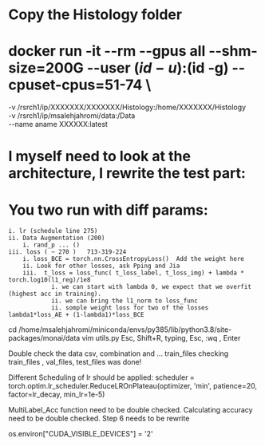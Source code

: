 
# Copy the Histology folder

# docker run -it --rm --gpus all --shm-size=200G --user $(id -u):$(id -g) --cpuset-cpus=51-74 \
-v /rsrch1/ip/XXXXXXX/XXXXXXX/Histology:/home/XXXXXXX/Histology \
-v /rsrch1/ip/msalehjahromi/data:/Data \
--name aname XXXXXX:latest


# I myself need to look at the architecture, I rewrite the test part:
# You two run with diff params:


    i. lr (schedule line 275)
    ii. Data Augmentation (200)
        i. rand_p ... ()
    iii. loss ( ~ 270 )   713-319-224
        i. loss_BCE = torch.nn.CrossEntropyLoss()  Add the weight here
        ii. Look for other losses, ask Pping and Jia
        iii.  t_loss = loss_func( t_loss_label, t_loss_img) + lambda * torch.log10(l1_reg)/1e8
                i. we can start with lambda 0, we expect that we overfit (highest acc in training).
                ii. we can bring the l1_norm to loss_func 
                ii. somple weight loss for two of the losses lambda1*loss_AE + (1-lambda1)*loss_BCE


cd /home/msalehjahromi/miniconda/envs/py385/lib/python3.8/site-packages/monai/data
vim utils.py
Esc, Shift+R, typing, Esc, :wq , Enter




Double check the data csv, combination and ... train_files
checking train_files , val_files, test_files was done!

Different Scheduling of lr should be applied:
scheduler = torch.optim.lr_scheduler.ReduceLROnPlateau(optimizer, 'min', patience=20, factor=lr_decay,  min_lr=1e-5)


MultiLabel_Acc function need to be double checked.
Calculating accuracy need to be double checked.
Step 6 needs to be rewrite


os.environ["CUDA_VISIBLE_DEVICES"] = '2'